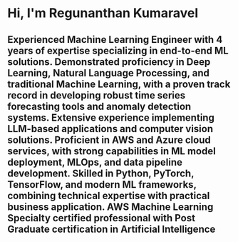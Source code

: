 
# Hi, I'm Regunanthan Kumaravel

## Experienced Machine Learning Engineer with 4 years of expertise specializing in end-to-end ML solutions. Demonstrated proficiency in Deep Learning, Natural Language Processing, and traditional Machine Learning, with a proven track record in developing robust time series forecasting tools and anomaly detection systems. Extensive experience implementing LLM-based applications and computer vision solutions. Proficient in AWS and Azure cloud services, with strong capabilities in ML model deployment, MLOps, and data pipeline development. Skilled in Python, PyTorch, TensorFlow, and modern ML frameworks, combining technical expertise with practical business application. AWS Machine Learning Specialty certified professional with Post Graduate certification in Artificial Intelligence
